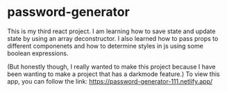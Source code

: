 # password-generator

This is my third react project. I am learning how to save state and update state by using an array deconstructor. I also learned how to pass props to different componenets and how to determine styles in js using some boolean expressions. 


(But honestly though, I really wanted to make this project because I have been wanting to make a project that has a darkmode feature.) 
To view this app, you can follow the link:
https://password-generator-111.netlify.app/